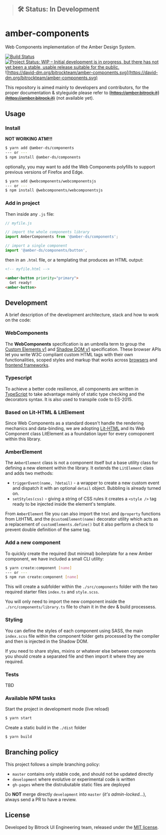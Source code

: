 > ## 🛠 Status: In Development

# amber-components
Web Components implementation of the Amber Design System.

[![Build Status](https://travis-ci.org/bitrockteam/amber-components.svg?branch=master)](https://travis-ci.org/bitrockteam/amber-components) [![Project Status: WIP – Initial development is in progress, but there has not yet been a stable, usable release suitable for the public.](https://www.repostatus.org/badges/latest/wip.svg)](https://www.repostatus.org/#wip)
![https://david-dm.org/bitrockteam/amber-components.svg](https://david-dm.org/bitrockteam/amber-components.svg)

This repository is aimed mainly to developers and contributors, for the proper documentation & styleguide please refer to ~~[https://amber.bitrock.it](https://amber.bitrock.it)~~ (not available yet).

## Usage 

### Install
**NOT WORKING ATM!!!**
```bash
$ yarn add @amber-ds/components
--- or ---
$ npm install @amber-ds/components
```

optionally, you may want to add the Web Components polyfills to support previous versions of Firefox and Edge.

```bash
$ yarn add @webcomponents/webcomponentsjs
--- or ---
$ npm install @webcomponents/webcomponentsjs
```

### Add in project
Then inside any `.js` file:

```javascript
// myfile.js

// import the whole components library
import AmberComponents from '@amber-ds/components';

// import a single component
import '@amber-ds/components/button',
```

then in an `.html` file, or a templating that produces an HTML output:

```html
<!-- myfile.html -->

<amber-button priority="primary">
  Get ready!
<amber-button>
```

## Development
A brief description of the development architecture, stack and how to work on the code:

### WebComponents
The **WebComponents** specification is an umbrella term to group the [Custom Elements v1](https://developer.mozilla.org/en-US/docs/Web/Web_Components/Using_custom_elements) and [Shadow DOM v1](https://developer.mozilla.org/en-US/docs/Web/Web_Components/Using_shadow_DOM) specification. These browser APIs let you write W3C compliant custom HTML tags with their own functionalities, scoped styles and markup that works across [browsers](https://caniuse.com/#feat=custom-elementsv1) and [frontend frameworks](https://custom-elements-everywhere.com/).

### Typescript
To achieve a better code resilience, all components are written in [TypeScript](https://www.typescriptlang.org/) to take advantage mainly of static type checking and the decorators syntax. It is also used to transpile code to ES-2015.

### Based on Lit-HTML & LitElement
Since Web Components as a standard doesn't handle the rendering mechanics and data-binding, we are adopting [Lit-HTML](https://polymer.github.io/lit-html/) and its Web Component class LitElement as a foundation layer for every comoponent within this library.

### AmberElement
The `AmberElement` class is not a component itself but a base utility class for defining a new element within the library.
It extends the `LitElement` class and adds two methods:

* `triggerEvent(name, ?detail)` - a wrapper to create a new custom event and dispatch it with an optional `detail` object. Bubbling is already turned on.
* `setStyles(css)` - giving a string of CSS rules it creates a `<style />` tag ready to be injected inside the element's template.

From `AmberElement` file you can also import the `html` and `@property` functions from LitHTML and the `@customElement(name)` decorator utility which acts as a replacement of `customElements.define()` but it also perform a check to prevent double definition of the same tag.

### Add a new component
To quickly create the required (but minimal) boilerplate for a new Amber component, we have included a small CLI utility:

```bash
$ yarn create:component [name]
--- or ---
$ npm run create:component [name]
```

This will create a subfolder within the `./src/components` folder with the two required starter files `index.ts` and `style.scss`.

You will only need to import the new component inside the `./src/components/library.ts` file to chain it in the dev & build processess.

### Styling
You can define the styles of each component using SASS, the main `index.scss` file within the component folder gets processed by the compiler and then is injected in the Shadow DOM.

If you need to share styles, mixins or whatever else between components you should create a separated file and then import it where they are required.

### Tests
TBD

### Available NPM tasks
Start the project in development mode (live reload)
```bash
$ yarn start
```

Create a static build in the `./dist` folder
```bash
$ yarn build
```

<!-- Run the tests
```bash
$ yarn test
```

Run the build action and deploy to GitHub pages 
```bash
$ yarn deploy
``` -->

## Branching policy
This project follows a simple branching policy:

* `master` contains only stable code, and should not be updated directly
* `development` where evolutive or experimental code is written
* `gh-pages` where the distrubutable static files are deployed

Do **NOT** merge directly `development` into `master` (*it's admin-locked...*), always send a PR to have a review.

## License
Developed by Bitrock UI Engineering team, released under the [MIT license](LICENSE).
